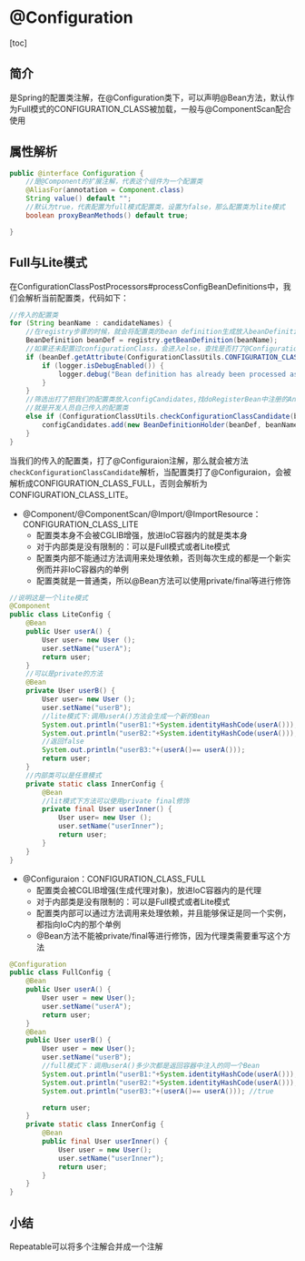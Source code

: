 # @Configuration
[toc]

## 简介
是Spring的配置类注解，在@Configuration类下，可以声明@Bean方法，默认作为Full模式的CONFIGURATION_CLASS被加载，一般与@ComponentScan配合使用
## 属性解析
```java
public @interface Configuration {
	//是@Component的扩展注解，代表这个组件为一个配置类
	@AliasFor(annotation = Component.class)
	String value() default "";
	//默认为true，代表配置为full模式配置类，设置为false，那么配置类为lite模式
	boolean proxyBeanMethods() default true;

}

```

## Full与Lite模式

在ConfigurationClassPostProcessors#processConfigBeanDefinitions中，我们会解析当前配置类，代码如下：
```java
//传入的配置类
for (String beanName : candidateNames) {
	//在registry步骤的时候，就会将配置类的bean definition生成放入beanDefinitionMap
	BeanDefinition beanDef = registry.getBeanDefinition(beanName);
	//如果还未配置过configurationClass，会进入else，查找是否打了@Configuration，打了就会存入configurationClass属性，将类作为配置类加载
	if (beanDef.getAttribute(ConfigurationClassUtils.CONFIGURATION_CLASS_ATTRIBUTE) != null) {
		if (logger.isDebugEnabled()) {
			logger.debug("Bean definition has already been processed as a configuration class: " + beanDef);
		}
	}
	//筛选出打了把我们的配置类放入configCandidates,找doRegisterBean中注册的AnnotatedGenericBeanDefinition
	//就是开发人员自己传入的配置类
	else if (ConfigurationClassUtils.checkConfigurationClassCandidate(beanDef, this.metadataReaderFactory)) {
		configCandidates.add(new BeanDefinitionHolder(beanDef, beanName));
	}
}
```
当我们的传入的配置类，打了@Configuraion注解，那么就会被方法`checkConfigurationClassCandidate`解析，当配置类打了@Configuraion，会被解析成CONFIGURATION_CLASS_FULL，否则会解析为CONFIGURATION_CLASS_LITE。

- @Component/@ComponentScan/@Import/@ImportResource：CONFIGURATION_CLASS_LITE
  - 配置类本身不会被CGLIB增强，放进IoC容器内的就是类本身
  - 对于内部类是没有限制的：可以是Full模式或者Lite模式
  - 配置类内部不能通过方法调用来处理依赖，否则每次生成的都是一个新实例而并非IoC容器内的单例
  - 配置类就是一普通类，所以@Bean方法可以使用private/final等进行修饰
```java
//说明这是一个lite模式
@Component  
public class LiteConfig {
    @Bean
    public User userA() {
        User user= new User ();
        user.setName("userA");
        return user;
    }
    //可以是private的方法
    @Bean
    private User userB() {
        User user= new User ();
        user.setName("userB");
        //lite模式下:调用userA()方法会生成一个新的Bean
        System.out.println("userB1:"+System.identityHashCode(userA()));
        System.out.println("userB2:"+System.identityHashCode(userA()));
        //返回false
        System.out.println("userB3:"+(userA()== userA()));
        return user;
    }
	//内部类可以是任意模式
    private static class InnerConfig {
        @Bean
        //lit模式下方法可以使用private final修饰
        private final User userInner() { 
            User user= new User ();
            user.setName("userInner");
            return user;
        }
    }
}

```


- @Configuraion：CONFIGURATION_CLASS_FULL
	- 配置类会被CGLIB增强(生成代理对象)，放进IoC容器内的是代理
	- 对于内部类是没有限制的：可以是Full模式或者Lite模式
	- 配置类内部可以通过方法调用来处理依赖，并且能够保证是同一个实例，都指向IoC内的那个单例
	- @Bean方法不能被private/final等进行修饰，因为代理类需要重写这个方法
```java
@Configuration
public class FullConfig {
    @Bean
    public User userA() {
        User user = new User();
        user.setName("userA");
        return user;
    }
    @Bean
    public User userB() {
        User user = new User();
        user.setName("userB");
        //full模式下：调用userA()多少次都是返回容器中注入的同一个Bean
        System.out.println("userB1:"+System.identityHashCode(userA()));
        System.out.println("userB2:"+System.identityHashCode(userA()));
        System.out.println("userB3:"+(userA()== userA())); //true

        return user;
    }
    private static class InnerConfig {
        @Bean
        public final User userInner() {
            User user = new User();
            user.setName("userInner");
            return user;
        }
    }
}

```

## 小结

Repeatable可以将多个注解合并成一个注解

